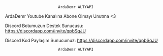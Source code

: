                             ArdaDemr ALTYAPI
 ArdaDemr Youtube Kanalına Abone Olmayı Unutma <3
 
 Discord Botumuzun Destek Sunucusu: <https://discordapp.com/invite/qpbSqJU>
 
 Discord Kod Paylaşım Sunucumuz: <https://discordapp.com/invite/qpbSqJU>

                            ArdaDemr ALTYAPI